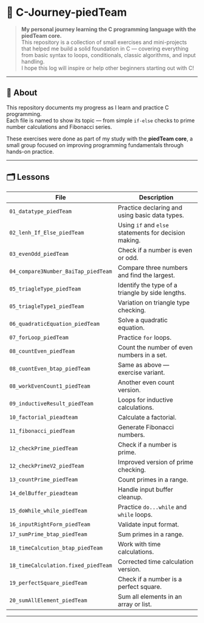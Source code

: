 # 📘 C-Journey-piedTeam

> **My personal journey learning the C programming language with the piedTeam core.**  
> This repository is a collection of small exercises and mini-projects that helped me build a solid foundation in C — covering everything from basic syntax to loops, conditionals, classic algorithms, and input handling.  
> I hope this log will inspire or help other beginners starting out with C!

---

## 📌 About

This repository documents my progress as I learn and practice C programming.  
Each file is named to show its topic — from simple `if-else` checks to prime number calculations and Fibonacci series.

These exercises were done as part of my study with the **piedTeam core**, a small group focused on improving programming fundamentals through hands-on practice.

---

## 🗂️ Lessons

| File | Description |
|------|--------------|
| `01_datatype_piedTeam` | Practice declaring and using basic data types. |
| `02_lenh_If_Else_piedTeam` | Using `if` and `else` statements for decision making. |
| `03_evenOdd_piedTeam` | Check if a number is even or odd. |
| `04_compare3Number_BaiTap_piedTeam` | Compare three numbers and find the largest. |
| `05_triagleType_piedTeam` | Identify the type of a triangle by side lengths. |
| `05_triagleType1_piedTeam` | Variation on triangle type checking. |
| `06_quadraticEquation_piedTeam` | Solve a quadratic equation. |
| `07_forLoop_piedTeam` | Practice `for` loops. |
| `08_countEven_piedTeam` | Count the number of even numbers in a set. |
| `08_cuontEven_btap_piedTeam` | Same as above — exercise variant. |
| `08_workEvenCount1_piedTeam` | Another even count version. |
| `09_inductiveResult_piedTeam` | Loops for inductive calculations. |
| `10_factorial_pieadteam` | Calculate a factorial. |
| `11_fibonacci_piedTeam` | Generate Fibonacci numbers. |
| `12_checkPrime_piedTeam` | Check if a number is prime. |
| `12_checkPrimeV2_piedTeam` | Improved version of prime checking. |
| `13_countPrime_piedTeam` | Count primes in a range. |
| `14_delBuffer_pieadteam` | Handle input buffer cleanup. |
| `15_doWhile_while_piedTeam` | Practice `do...while` and `while` loops. |
| `16_inputRightForm_piedTeam` | Validate input format. |
| `17_sumPrime_btap_piedTeam` | Sum primes in a range. |
| `18_timeCalcution_btap_piedTeam` | Work with time calculations. |
| `18_timeCalculation.fixed_piedTeam` | Corrected time calculation version. |
| `19_perfectSquare_piedTeam` | Check if a number is a perfect square. |
| `20_sumAllElement_piedTeam` | Sum all elements in an array or list. |

---
